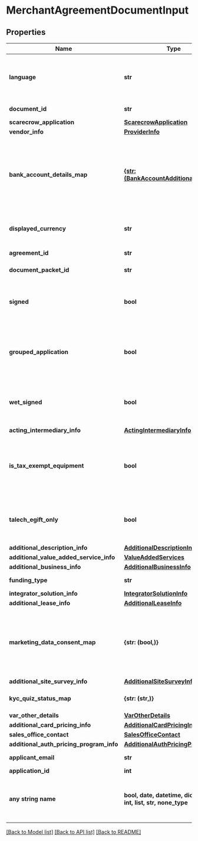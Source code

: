 # MerchantAgreementDocumentInput


## Properties
Name | Type | Description | Notes
------------ | ------------- | ------------- | -------------
**language** | **str** | Language of document to be generated,  ISO 639-1 standard applies | 
**document_id** | **str** | Unique id of document | 
**scarecrow_application** | [**ScarecrowApplication**](ScarecrowApplication.md) |  | 
**vendor_info** | [**ProviderInfo**](ProviderInfo.md) |  | 
**bank_account_details_map** | [**{str: (BankAccountAdditionalInfo,)}**](BankAccountAdditionalInfo.md) | Application&#39;s additional bank account informationThe valid keys are as follows: BILLING, DEPOSIT, LEASE, CHARGEBACK | 
**displayed_currency** | **str** | Application&#39;s currency, ISO 4217 standard applies | 
**agreement_id** | **str** | Merchant id (MID) | [optional] 
**document_packet_id** | **str** | Document packet id | [optional] 
**signed** | **bool** | Boolean flag indicating if document has been signed, true if  YES, false if NO | [optional] 
**grouped_application** | **bool** | Boolean flag indicating if document is of a group of applications, true if  YES, false if NO | [optional] 
**wet_signed** | **bool** | Boolean flag indicating if document is to be wet signed, true if  YES, false if NO | [optional] 
**acting_intermediary_info** | [**ActingIntermediaryInfo**](ActingIntermediaryInfo.md) |  | [optional] 
**is_tax_exempt_equipment** | **bool** | Flag indicating if equipment is to be considered tax exempt, true if exempt YES, false if NOT exept | [optional] 
**talech_egift_only** | **bool** | Flag indicating if equipment is to Talech eGift, true if selected YES, false if NOT selected | [optional] 
**additional_description_info** | [**AdditionalDescriptionInfo**](AdditionalDescriptionInfo.md) |  | [optional] 
**additional_value_added_service_info** | [**ValueAddedServices**](ValueAddedServices.md) |  | [optional] 
**additional_business_info** | [**AdditionalBusinessInfo**](AdditionalBusinessInfo.md) |  | [optional] 
**funding_type** | **str** | Application&#39;s funding type | [optional] 
**integrator_solution_info** | [**IntegratorSolutionInfo**](IntegratorSolutionInfo.md) |  | [optional] 
**additional_lease_info** | [**AdditionalLeaseInfo**](AdditionalLeaseInfo.md) |  | [optional] 
**marketing_data_consent_map** | **{str: (bool,)}** | Application&#39;s consent form (POL).The valid keys are the numerical value of the marketing consent option (1, 2, 3, etc) | [optional] 
**additional_site_survey_info** | [**AdditionalSiteSurveyInfo**](AdditionalSiteSurveyInfo.md) |  | [optional] 
**kyc_quiz_status_map** | **{str: (str,)}** | Status results of the KCY check | [optional] 
**var_other_details** | [**VarOtherDetails**](VarOtherDetails.md) |  | [optional] 
**additional_card_pricing_info** | [**AdditionalCardPricingInfo**](AdditionalCardPricingInfo.md) |  | [optional] 
**sales_office_contact** | [**SalesOfficeContact**](SalesOfficeContact.md) |  | [optional] 
**additional_auth_pricing_program_info** | [**AdditionalAuthPricingProgramInfo**](AdditionalAuthPricingProgramInfo.md) |  | [optional] 
**applicant_email** | **str** | Applicant&#39;s email address | [optional] 
**application_id** | **int** | Application id | [optional] 
**any string name** | **bool, date, datetime, dict, float, int, list, str, none_type** | any string name can be used but the value must be the correct type | [optional]

[[Back to Model list]](../README.md#documentation-for-models) [[Back to API list]](../README.md#documentation-for-api-endpoints) [[Back to README]](../README.md)


